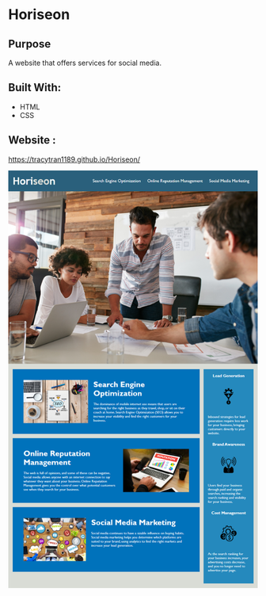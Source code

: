 # **Horiseon**

## **Purpose**

A website that offers services for social media. 

## **Built With:**

+ HTML
+ CSS

## **Website** :

https://tracytran1189.github.io/Horiseon/


![alt text](assets/images/website.png)





